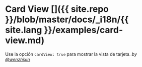 # Card View []({{ site.repo }}/blob/master/docs/_i18n/{{ site.lang }}/examples/card-view.md)

Use la opción `cardView: true` para mostrar la vista de tarjeta. _by [@wenzhixin](https://github.com/wenzhixin)_

<iframe width="100%" height="300" data-src="http://jsfiddle.net/wenyi/e3nk137y/27/embedded/html,result" allowfullscreen="allowfullscreen" frameborder="0"></iframe>